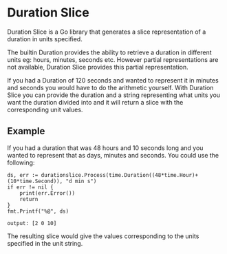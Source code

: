 # Duration Slice
Duration Slice is a Go library that generates a slice representation
of a duration in units specified.

The builtin Duration provides the ability to retrieve a duration
in different units eg: hours, minutes, seconds etc. However partial
representations are not available, Duration Slice provides this partial
representation.

If you had a Duration of 120 seconds and wanted to represent it in
minutes and seconds you would have to do the arithmetic yourself. With
Duration Slice you can provide the duration and a string representing
what units you want the duration divided into and it will return a slice
with the corresponding unit values.

## Example
If you had a duration that was 48 hours and 10 seconds long and you wanted
to represent that as days, minutes and seconds. You could use the following:

    ds, err := durationslice.Process(time.Duration((48*time.Hour)+(10*time.Second)), "d min s")
	if err != nil {
	    print(err.Error())
		return
	}
	fmt.Printf("%@", ds)
`output: [2 0 10]`

The resulting slice would give the values corresponding to the units
specified in the unit string.